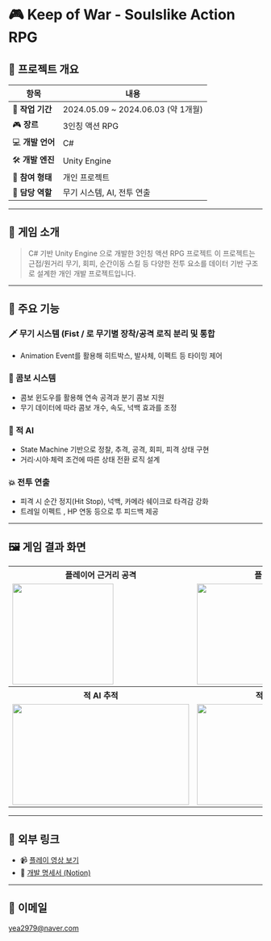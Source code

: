 # 🎮 Keep of War - Soulslike Action RPG

## 📌 프로젝트 개요

| 항목 | 내용 |
| --- | --- |
| 📅 **작업 기간** | 2024.05.09 ~ 2024.06.03 (약 1개월) |
| 🎮 **장르** | 3인칭 액션 RPG |
| 💻 **개발 언어** | C# |
| 🛠️ **개발 엔진** | Unity Engine |
| 👤 **참여 형태** | 개인 프로젝트 |
| 🧩 **담당 역할** | 무기 시스템, AI, 전투 연출 |

---

## 🧠 게임 소개

> C# 기반 Unity Engine 으로 개발한 3인칭 액션 RPG 프로젝트
이 프로젝트는 근접/원거리 무기, 회피, 순간이동 스킬 등 다양한 전투 요소를 데이터 기반 구조로 설계한 개인 개발 프로젝트입니다.

---

## 🧩 주요 기능

### 🗡 무기 시스템 (Fist / 로 무기별 장착/공격 로직 분리 및 통합
- Animation Event를 활용해 히트박스, 발사체, 이펙트 등 타이밍 제어

### 🎯 콤보 시스템
- 콤보 윈도우를 활용해 연속 공격과 분기 콤보 지원
- 무기 데이터에 따라 콤보 개수, 속도, 넉백 효과를 조정

### 🤖 적 AI
- State Machine 기반으로 정찰, 추격, 공격, 회피, 피격 상태 구현
- 거리·시야·체력 조건에 따른 상태 전환 로직 설계

### 💥 전투 연출
- 피격 시 순간 정지(Hit Stop), 넉백, 카메라 쉐이크로 타격감 강화
- 트레일 이펙트 , HP 연동 등으로 투 피드백 제공

---

## 🖼️ 게임 결과 화면

<table>
  <tr>
    <th>플레이어 근거리 공격</th>
    <th>플레이어 순간이동</th>
  </tr>
  <tr>
    <td><img src="https://github.com/user-attachments/assets/4064d488-73f3-49d5-b0d7-84b51b0c2be8" height="200px"></td>
    <td><img src="https://github.com/user-attachments/assets/46eeff12-30ce-4243-9c22-6dc18f4f4bb7" width="350px" height="200px"></td>
  </tr>
  <tr>
    <th>적 AI 추적</th>
    <th>적 AI 원거리 공격</th>
  </tr>
  <tr>
    <td><img src="https://github.com/user-attachments/assets/dc3b2590-263f-4a5a-9d08-9027187baf0b" width="350px" height="200px"></td>
    <td><img src="https://github.com/user-attachments/assets/45d425c6-ec27-48fb-9a64-558f67408bca" width="350px" height="200px"></td>
  </tr>
</table>

---

## 🔗 외부 링크

- 📹 [플레이 영상 보기](https://youtu.be/1by5lFuz6O8)  
- 📄 [개발 명세서 (Notion)](https://melted-part-f0c.notion.site/DarkCity-255924ed314980b89dbcf425b8c9f2b3?source=copy_link)  

---

## 📧 이메일

yea2979@naver.com
